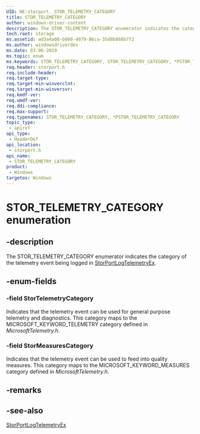 ```yaml
---
UID: NE:storport._STOR_TELEMETRY_CATEGORY
title: STOR_TELEMETRY_CATEGORY
author: windows-driver-content
description: The STOR_TELEMETRY_CATEGORY enumerator indicates the category of the telemetry event being logged in StorPortLogTelemetryEx.
tech.root: storage
ms.assetid: ad3a4a08-b060-4979-86ca-35d8b868b7f2
ms.author: windowsdriverdev
ms.date: 03-06-2019
ms.topic: enum
ms.keywords: STOR_TELEMETRY_CATEGORY, STOR_TELEMETRY_CATEGORY, *PSTOR_TELEMETRY_CATEGORY, StorPortLogTelemetryEx, STORPORT_TELEMETRY_EVENT
req.header: storport.h
req.include-header:
req.target-type:
req.target-min-winverclnt:
req.target-min-winversvr:
req.kmdf-ver:
req.umdf-ver:
req.ddi-compliance:
req.max-support:
req.typenames: STOR_TELEMETRY_CATEGORY, *PSTOR_TELEMETRY_CATEGORY
topic_type: 
 - apiref
api_type: 
 - HeaderDef
api_location: 
 - storport.h
api_name: 
 - STOR_TELEMETRY_CATEGORY
product: 
 - Windows
targetos: Windows
---
```


# STOR_TELEMETRY_CATEGORY enumeration

## -description

The STOR_TELEMETRY_CATEGORY enumerator indicates the category of the telemetry event being logged in [StorPortLogTelemetryEx](nf-storport-storportlogtelemetryex.md).

## -enum-fields

### -field StorTelemetryCategory

Indicates that the telemetry event can be used for general purpose telemetry and diagnostics. This category maps to the MICROSOFT_KEYWORD_TELEMETRY category defined in *MicrosoftTelemetry.h*.

### -field StorMeasuresCategory

Indicates that the telemetry event can be used to feed into quality measures. This category maps to the MICROSOFT_KEYWORD_MEASURES category defined in *MicrosoftTelemetry.h*.

## -remarks

## -see-also

[StorPortLogTelemetryEx](nf-storport-storportlogtelemetryex.md)
